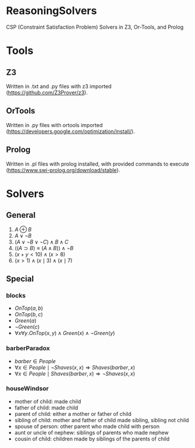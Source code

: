 # ReasoningSolvers
CSP (Constraint Satisfaction Problem) Solvers in Z3, Or-Tools, and Prolog

# Tools

## Z3
Written in .txt and .py files with z3 imported (https://github.com/Z3Prover/z3).

## OrTools
Written in .py files with ortools imported (https://developers.google.com/optimization/install/).

## Prolog
Written in .pl files with prolog installed, with provided commands to execute (https://www.swi-prolog.org/download/stable).

# Solvers

## General
1. $A \oplus B$
2. $A \lor \neg B$
3. $(A \lor \neg B \lor \neg C) \land B \land C$
4. $((A \supset B) \equiv (A \land B)) \land \neg B$
5. $(x + y < 10) \land (x > 8)$
6. $(x > 1) \land (x \mid 3) \land (x \mid 7)$

## Special

### blocks
* $OnTop(a, b)$
* $OnTop(b, c)$
* $Green(a)$
* $\neg Green(c)$
* $\forall x \forall y . OnTop(x, y) \land Green(x) \land \neg Green(y)$

### barberParadox
* $barber \in People$
* $\forall x \in People \mid \neg Shaves(x, x) \Rightarrow Shaves(barber, x)$
* $\forall x \in People \mid Shaves(barber, x) \Rightarrow \neg Shaves(x, x)$

### houseWindsor
* mother of child: made child
* father of child: made child
* parent of child: either a mother or father of child
* sibling of child: mother and father of child made sibling, sibling not child
* spouse of person: other parent who made child with person
* aunt or uncle of nephew: siblings of parents who made nephew
* cousin of child: children made by siblings of the parents of child
